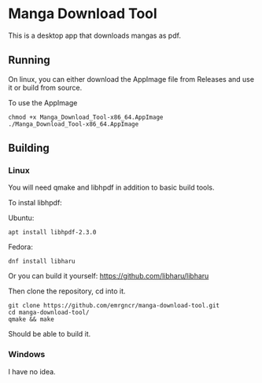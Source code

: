# Manga Download Tool
This is a desktop app that downloads mangas as pdf.
## Running
On linux, you can either download the AppImage file from Releases and use it or build from source.

To use the AppImage
```
chmod +x Manga_Download_Tool-x86_64.AppImage
./Manga_Download_Tool-x86_64.AppImage
```
## Building
### Linux
You will need qmake and libhpdf in addition to basic build tools.

To instal libhpdf:

Ubuntu:
```
apt install libhpdf-2.3.0
```
Fedora:
```
dnf install libharu
```
Or you can build it yourself: https://github.com/libharu/libharu


Then clone the repository, cd into it. 
```
git clone https://github.com/emrgncr/manga-download-tool.git
cd manga-download-tool/
qmake && make
```
Should be able to build it.
### Windows
I have no idea.
